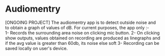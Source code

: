 # Audiomentry
[ONGOING PROJECT]
The audiomentry app is to detect outside noise and to obtain a graph of values of dB. For current purposes, the app only :-  
1- Records the surrounding area noise on clicking mic button. 
2- On clicking show outputs, values obtained on recording are produced as linegraphs and if the avg value is greater than 60db, its noise else soft 
3- Recording can be saved locally on user's device.
